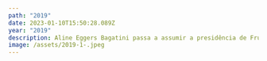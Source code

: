 ```yaml
---
path: "2019"
date: 2023-01-10T15:50:28.089Z
year: "2019"
description: Aline Eggers Bagatini passa a assumir a presidência de Fruki Bebidas.
image: /assets/2019-1-.jpeg
---
```

